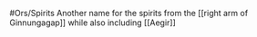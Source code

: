 #Ors/Spirits 
Another name for the spirits from the [[right arm of Ginnungagap]]
while also including [[Aegir]]
